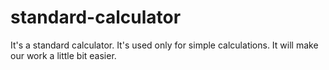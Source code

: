 # standard-calculator
It's a standard calculator. It's used only for simple calculations. It will make our work a little bit easier.

